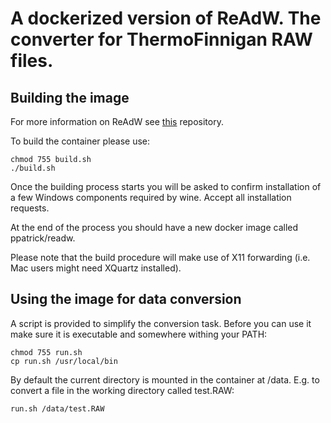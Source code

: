 # A dockerized version of ReAdW. The converter for ThermoFinnigan RAW files.

## Building the image

For more information on ReAdW see [this](https://github.com/PedrioliLab/ReAdW) repository.

To build the container please use:

    chmod 755 build.sh
    ./build.sh

Once the building process starts you will be asked to confirm installation of a few Windows components required by wine. Accept all installation requests.

At the end of the process you should have a new docker image called ppatrick/readw.

Please note that the build procedure will make use of X11 forwarding (i.e. Mac users might need XQuartz installed).


## Using the image for data conversion

A script is provided to simplify the conversion task. Before you can use it make sure it is executable and somewhere withing your PATH:

    chmod 755 run.sh
    cp run.sh /usr/local/bin
    

By default the current directory is mounted in the container at /data.
E.g. to convert a file in the working directory called test.RAW:

    run.sh /data/test.RAW
